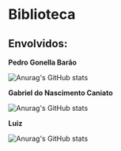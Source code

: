 # Biblioteca


## Envolvidos:

**Pedro Gonella Barão**

![Anurag's GitHub stats](https://github-readme-stats.vercel.app/api?username=PedroBarao&show_icons=true&theme=tokyonight)



**Gabriel do Nascimento Caniato**

![Anurag's GitHub stats](https://github-readme-stats.vercel.app/api?username=SrSleepy&show_icons=true&theme=midnight-purple)



**Luiz**

![Anurag's GitHub stats](https://github-readme-stats.vercel.app/api?username=TkeX1&show_icons=true&theme=darcula)
